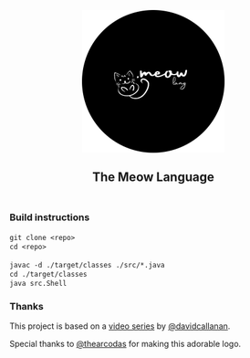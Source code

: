 
<h2 align="center">
  <br>
    <img src="logo/logo.png" alt="logo" width="250">
  <br><br>
  The Meow Language
  <br><br>
</h2>

### Build instructions

```
git clone <repo>
cd <repo>

javac -d ./target/classes ./src/*.java
cd ./target/classes
java src.Shell
```

### Thanks

This project is based on a [video series](https://youtube.com/playlist?list=PLZQftyCk7_SdoVexSmwy_tBgs7P0b97yD) by [@davidcallanan](https://github.com/davidcallanan/). 

Special thanks to [@thearcodas](https://github.com/thearcodas/) for making this adorable logo.
